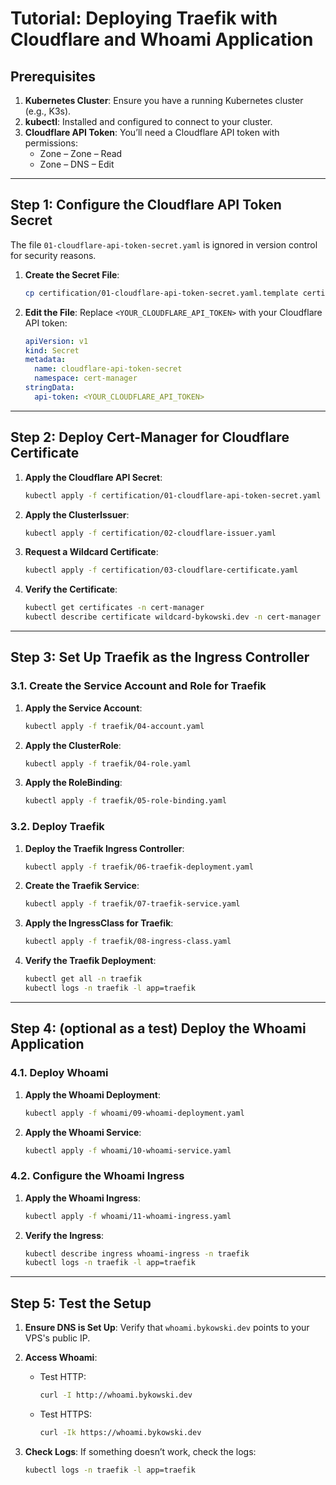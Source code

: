 # Tutorial: Deploying Traefik with Cloudflare and Whoami Application

## Prerequisites
1. **Kubernetes Cluster**: Ensure you have a running Kubernetes cluster (e.g., K3s).
2. **kubectl**: Installed and configured to connect to your cluster.
3. **Cloudflare API Token**: You’ll need a Cloudflare API token with permissions:
   - Zone – Zone – Read
   - Zone – DNS – Edit


---

## Step 1: Configure the Cloudflare API Token Secret
The file `01-cloudflare-api-token-secret.yaml` is ignored in version control for security reasons.

1. **Create the Secret File**:
   ```bash
   cp certification/01-cloudflare-api-token-secret.yaml.template certification/01-cloudflare-api-token-secret.yaml
   ```

2. **Edit the File**:
   Replace `<YOUR_CLOUDFLARE_API_TOKEN>` with your Cloudflare API token:
   ```yaml
   apiVersion: v1
   kind: Secret
   metadata:
     name: cloudflare-api-token-secret
     namespace: cert-manager
   stringData:
     api-token: <YOUR_CLOUDFLARE_API_TOKEN>
   ```

---

## Step 2: Deploy Cert-Manager for Cloudflare Certificate

1. **Apply the Cloudflare API Secret**:
   ```bash
   kubectl apply -f certification/01-cloudflare-api-token-secret.yaml
   ```

2. **Apply the ClusterIssuer**:
   ```bash
   kubectl apply -f certification/02-cloudflare-issuer.yaml
   ```

3. **Request a Wildcard Certificate**:
   ```bash
   kubectl apply -f certification/03-cloudflare-certificate.yaml
   ```

4. **Verify the Certificate**:
   ```bash
   kubectl get certificates -n cert-manager
   kubectl describe certificate wildcard-bykowski.dev -n cert-manager
   ```

---

## Step 3: Set Up Traefik as the Ingress Controller

### 3.1. **Create the Service Account and Role for Traefik**

1. **Apply the Service Account**:
   ```bash
   kubectl apply -f traefik/04-account.yaml
   ```

2. **Apply the ClusterRole**:
   ```bash
   kubectl apply -f traefik/04-role.yaml
   ```

3. **Apply the RoleBinding**:
   ```bash
   kubectl apply -f traefik/05-role-binding.yaml
   ```

### 3.2. **Deploy Traefik**

1. **Deploy the Traefik Ingress Controller**:
   ```bash
   kubectl apply -f traefik/06-traefik-deployment.yaml
   ```

2. **Create the Traefik Service**:
   ```bash
   kubectl apply -f traefik/07-traefik-service.yaml
   ```

3. **Apply the IngressClass for Traefik**:
   ```bash
   kubectl apply -f traefik/08-ingress-class.yaml
   ```

4. **Verify the Traefik Deployment**:
   ```bash
   kubectl get all -n traefik
   kubectl logs -n traefik -l app=traefik
   ```

---

## Step 4: (optional as a test) Deploy the Whoami Application

### 4.1. **Deploy Whoami**

1. **Apply the Whoami Deployment**:
   ```bash
   kubectl apply -f whoami/09-whoami-deployment.yaml
   ```

2. **Apply the Whoami Service**:
   ```bash
   kubectl apply -f whoami/10-whoami-service.yaml
   ```

### 4.2. **Configure the Whoami Ingress**

1. **Apply the Whoami Ingress**:
   ```bash
   kubectl apply -f whoami/11-whoami-ingress.yaml
   ```

2. **Verify the Ingress**:
   ```bash
   kubectl describe ingress whoami-ingress -n traefik
   kubectl logs -n traefik -l app=traefik
   ```

---

## Step 5: Test the Setup

1. **Ensure DNS is Set Up**:
   Verify that `whoami.bykowski.dev` points to your VPS's public IP.

2. **Access Whoami**:
   - Test HTTP:
     ```bash
     curl -I http://whoami.bykowski.dev
     ```
   - Test HTTPS:
     ```bash
     curl -Ik https://whoami.bykowski.dev
     ```

3. **Check Logs**:
   If something doesn’t work, check the logs:
   ```bash
   kubectl logs -n traefik -l app=traefik
   ```
